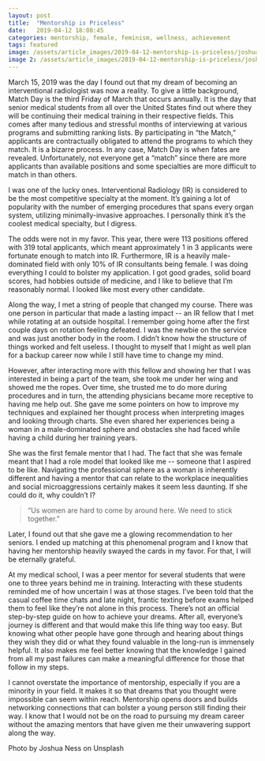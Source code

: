 ```yaml
---
layout: post
title:  "Mentorship is Priceless"
date:   2019-04-12 18:08:45
categories: mentorship, female, feminism, wellness, achievement
tags: featured
image: /assets/article_images/2019-04-12-mentorship-is-priceless/joshua-ness-225844-unsplash.JPG
image 2: /assets/article_images/2019-04-12-mentorship-is-priceless/joshua-ness-225844-unsplash-mobile.JPG
---
```


March 15, 2019 was the day I found out that my dream of becoming an interventional radiologist was now a reality. To give a little background, Match Day is the third Friday of March that occurs annually. It is the day that senior medical students from all over the United States find out where they will be continuing their medical training in their respective fields. This comes after many tedious and stressful months of interviewing at various programs and submitting ranking lists. By participating in “the Match,” applicants are contractually obligated to attend the programs to which they match. It is a bizarre process. In any case, Match Day is when fates are revealed. Unfortunately, not everyone get a “match” since there are more applicants than available positions and some specialties are more difficult to match in than others.

I was one of the lucky ones. Interventional Radiology (IR) is considered to be the most competitive specialty at the moment. It’s gaining a lot of popularity with the number of emerging procedures that spans every organ system, utilizing minimally-invasive approaches. I personally think it’s the coolest medical specialty, but I digress. 

The odds were not in my favor. This year, there were 113 positions offered with 319 total applicants, which meant approximately 1 in 3 applicants were fortunate enough to match into IR. Furthermore, IR is a heavily male-dominated field with only 10% of IR consultants being female. I was doing everything I could to bolster my application. I got good grades, solid board scores, had hobbies outside of medicine, and I like to believe that I’m reasonably normal. I looked like most every other candidate.

Along the way, I met a string of people that changed my course. There was one person in particular that made a lasting impact -- an IR fellow that I met while rotating at an outside hospital. I remember going home after the first couple days on rotation feeling defeated. I was the newbie on the service and was just another body in the room. I didn’t know how the structure of things worked and felt useless. I thought to myself that I might as well plan for a backup career now while I still have time to change my mind. 

However, after interacting more with this fellow and showing her that I was interested in being a part of the team, she took me under her wing and showed me the ropes. Over time, she trusted me to do more during procedures and in turn, the attending physicians became more receptive to having me help out. She gave me some pointers on how to improve my techniques and explained her thought process when interpreting images and looking through charts. She even shared her experiences being a woman in a male-dominated sphere and obstacles she had faced while having a child during her training years. 

She was the first female mentor that I had. The fact that she was female meant that I had a role model that looked like me -- someone that I aspired to be like. Navigating the professional sphere as a woman is inherently different and having a mentor that can relate to the workplace inequalities and social microaggressions certainly makes it seem less daunting. If she could do it, why couldn’t I?

>“Us women are hard to come by around here. We need to stick together.”

Later, I found out that she gave me a glowing recommendation to her seniors. I ended up matching at this phenomenal program and I know that having her mentorship heavily swayed the cards in my favor. For that, I will be eternally grateful. 

At my medical school, I was a peer mentor for several students that were one to three years behind me in training. Interacting with these students reminded me of how uncertain I was at those stages. I’ve been told that the casual coffee time chats and late night, frantic texting before exams helped them to feel like they’re not alone in this process. There’s not an official step-by-step guide on how to achieve your dreams. After all, everyone’s journey is different and that would make this life thing way too easy. But knowing what other people have gone through and hearing about things they wish they did or what they found valuable in the long-run is immensely helpful. It also makes me feel better knowing that the knowledge I gained from all my past failures can make a meaningful difference for those that follow in my steps.

I cannot overstate the importance of mentorship, especially if you are a minority in your field. It makes it so that dreams that you thought were impossible can seem within reach. Mentorship opens doors and builds networking connections that can bolster a young person still finding their way. I know that I would not be on the road to pursuing my dream career without the amazing mentors that have given me their unwavering support along the way. 



Photo by Joshua Ness on Unsplash





